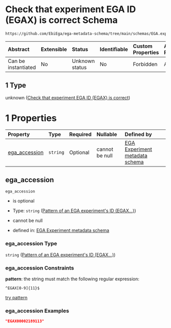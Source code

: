 # Check that experiment EGA ID (EGAX) is correct Schema

```txt
https://github.com/EbiEga/ega-metadata-schema/tree/main/schemas/EGA.experiment.json#/properties/object_id/allOf/1
```



| Abstract            | Extensible | Status         | Identifiable | Custom Properties | Additional Properties | Access Restrictions | Defined In                                                                           |
| :------------------ | :--------- | :------------- | :----------- | :---------------- | :-------------------- | :------------------ | :----------------------------------------------------------------------------------- |
| Can be instantiated | No         | Unknown status | No           | Forbidden         | Allowed               | none                | [EGA.experiment.json\*](../../../schemas/EGA.experiment.json "open original schema") |

## 1 Type

unknown ([Check that experiment EGA ID (EGAX) is correct](ega-9-properties-objects-ids-block-allof-check-that-experiment-ega-id-egax-is-correct.md))

# 1 Properties

| Property                         | Type     | Required | Nullable       | Defined by                                                                                                                                                                                                                                 |
| :------------------------------- | :------- | :------- | :------------- | :----------------------------------------------------------------------------------------------------------------------------------------------------------------------------------------------------------------------------------------- |
| [ega\_accession](#ega_accession) | `string` | Optional | cannot be null | [EGA Experiment metadata schema](ega-12-definitions-pattern-of-an-ega-experiments-id-egax.md "https://github.com/EbiEga/ega-metadata-schema/tree/main/schemas/EGA.experiment.json#/properties/object_id/allOf/1/properties/ega_accession") |

## ega\_accession



`ega_accession`

* is optional

* Type: `string` ([Pattern of an EGA experiment's ID (EGAX...)](ega-12-definitions-pattern-of-an-ega-experiments-id-egax.md))

* cannot be null

* defined in: [EGA Experiment metadata schema](ega-12-definitions-pattern-of-an-ega-experiments-id-egax.md "https://github.com/EbiEga/ega-metadata-schema/tree/main/schemas/EGA.experiment.json#/properties/object_id/allOf/1/properties/ega_accession")

### ega\_accession Type

`string` ([Pattern of an EGA experiment's ID (EGAX...)](ega-12-definitions-pattern-of-an-ega-experiments-id-egax.md))

### ega\_accession Constraints

**pattern**: the string must match the following regular expression:&#x20;

```regexp
^EGAX[0-9]{11}$
```

[try pattern](https://regexr.com/?expression=%5EEGAX%5B0-9%5D%7B11%7D%24 "try regular expression with regexr.com")

### ega\_accession Examples

```json
"EGAX00002189113"
```
